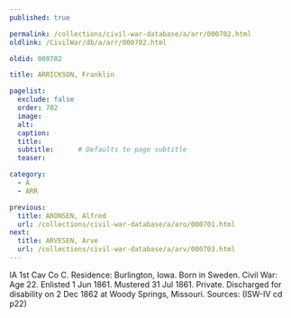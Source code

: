 ```yaml
---
published: true

permalink: /collections/civil-war-database/a/arr/000702.html
oldlink: /CivilWar/db/a/arr/000702.html

oldid: 000702

title: ARRICKSON, Franklin

pagelist:
  exclude: false
  order: 702
  image: 
  alt:
  caption:
  title:
  subtitle:      # Defaults to page subtitle
  teaser:

category: 
  - A 
  - ARR

previous:
  title: ARONSEN, Alfred
  url: /collections/civil-war-database/a/aro/000701.html  
next:
  title: ARVESEN, Arve
  url: /collections/civil-war-database/a/arv/000703.html   
---
```

IA 1st Cav Co C. Residence: Burlington, Iowa. Born in Sweden. Civil War: Age 22. Enlisted 1 Jun 1861. Mustered 31 Jul 1861. Private. Discharged for disability on 2 Dec 1862 at Woody Springs, Missouri. Sources: (ISW-IV cd p22)